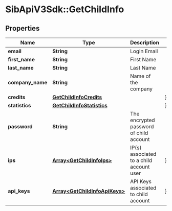 # SibApiV3Sdk::GetChildInfo

## Properties
Name | Type | Description | Notes
------------ | ------------- | ------------- | -------------
**email** | **String** | Login Email | 
**first_name** | **String** | First Name | 
**last_name** | **String** | Last Name | 
**company_name** | **String** | Name of the company | 
**credits** | [**GetChildInfoCredits**](GetChildInfoCredits.md) |  | [optional] 
**statistics** | [**GetChildInfoStatistics**](GetChildInfoStatistics.md) |  | [optional] 
**password** | **String** | The encrypted password of child account | 
**ips** | [**Array&lt;GetChildInfoIps&gt;**](GetChildInfoIps.md) | IP(s) associated to a child account user | [optional] 
**api_keys** | [**Array&lt;GetChildInfoApiKeys&gt;**](GetChildInfoApiKeys.md) | API Keys associated to child account | [optional] 


